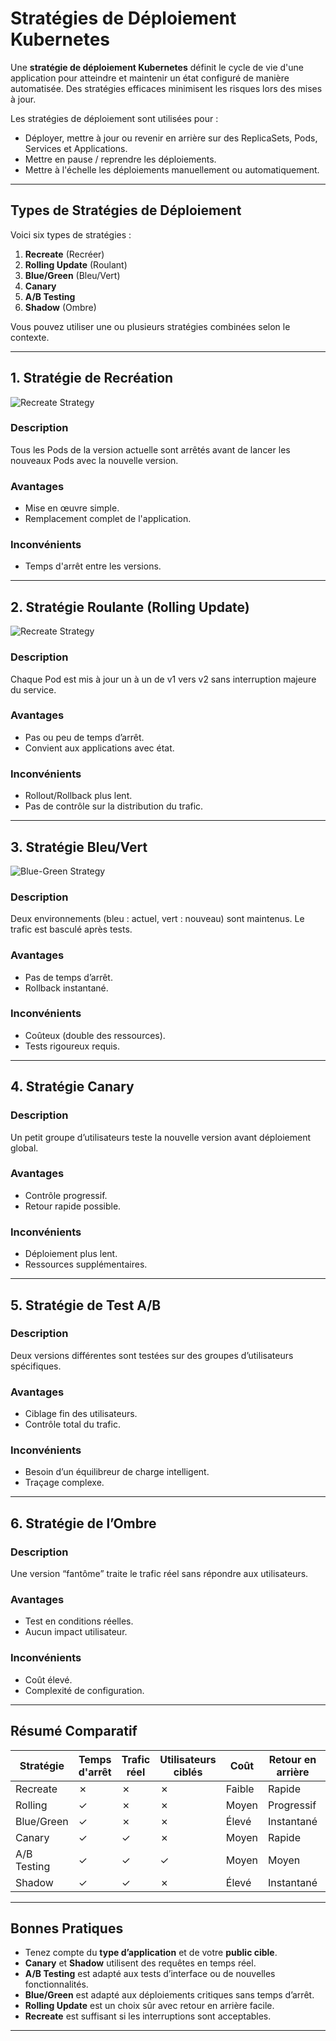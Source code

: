 # Stratégies de Déploiement Kubernetes


Une **stratégie de déploiement Kubernetes** définit le cycle de vie d'une application pour atteindre et maintenir un état configuré de manière automatisée. Des stratégies efficaces minimisent les risques lors des mises à jour.

Les stratégies de déploiement sont utilisées pour :

- Déployer, mettre à jour ou revenir en arrière sur des ReplicaSets, Pods, Services et Applications.
- Mettre en pause / reprendre les déploiements.
- Mettre à l'échelle les déploiements manuellement ou automatiquement.

---

## Types de Stratégies de Déploiement

Voici six types de stratégies :

1. **Recreate** (Recréer)
2. **Rolling Update** (Roulant)
3. **Blue/Green** (Bleu/Vert)
4. **Canary**
5. **A/B Testing**
6. **Shadow** (Ombre)

Vous pouvez utiliser une ou plusieurs stratégies combinées selon le contexte.

---

## 1. Stratégie de Recréation

![Recreate Strategy](https://d3c33hcgiwev3.cloudfront.net/imageAssetProxy.v1/S0OHGQciTMiDhxkHIuzIZw_59fd9b955e3749cd8653f50a997075f1_Recreate-Strategy.png?expiry=1747094400000&hmac=a0J5ICSXE1X3Je1Hg0juSwkDoGqqQec255iR-yWpGko)


### Description
Tous les Pods de la version actuelle sont arrêtés avant de lancer les nouveaux Pods avec la nouvelle version.

### Avantages
- Mise en œuvre simple.
- Remplacement complet de l'application.

### Inconvénients
- Temps d'arrêt entre les versions.

---

## 2. Stratégie Roulante (Rolling Update)

![Recreate Strategy](https://d3c33hcgiwev3.cloudfront.net/imageAssetProxy.v1/X2UzR6YmTGSlM0emJmxkkw_d9be2366ede249569c7c574db5d75cf1_Rolling-Ramped-Strategy.png?expiry=1747094400000&hmac=_47bWUQYaY8MZgc5dNlbWm25fghEeC9uD4wBgFpyr6k)

### Description
Chaque Pod est mis à jour un à un de v1 vers v2 sans interruption majeure du service.

### Avantages
- Pas ou peu de temps d’arrêt.
- Convient aux applications avec état.

### Inconvénients
- Rollout/Rollback plus lent.
- Pas de contrôle sur la distribution du trafic.

---

## 3. Stratégie Bleu/Vert
![Blue-Green Strategy](https://d3c33hcgiwev3.cloudfront.net/imageAssetProxy.v1/NFTOHT_BSvmUzh0_wfr5jw_81599343d2f2432493a079dd15427cf1_Blue-green-strategy.png?expiry=1747094400000&hmac=bdB3sbSC0XMALLz_DVztBWXIWDaap7hL_VCnekfdbLs)


### Description
Deux environnements (bleu : actuel, vert : nouveau) sont maintenus. Le trafic est basculé après tests.

### Avantages
- Pas de temps d’arrêt.
- Rollback instantané.

### Inconvénients
- Coûteux (double des ressources).
- Tests rigoureux requis.

---

## 4. Stratégie Canary

### Description
Un petit groupe d’utilisateurs teste la nouvelle version avant déploiement global.

### Avantages
- Contrôle progressif.
- Retour rapide possible.

### Inconvénients
- Déploiement plus lent.
- Ressources supplémentaires.

---

## 5. Stratégie de Test A/B

### Description
Deux versions différentes sont testées sur des groupes d’utilisateurs spécifiques.

### Avantages
- Ciblage fin des utilisateurs.
- Contrôle total du trafic.

### Inconvénients
- Besoin d’un équilibreur de charge intelligent.
- Traçage complexe.

---

## 6. Stratégie de l’Ombre

### Description
Une version “fantôme” traite le trafic réel sans répondre aux utilisateurs.

### Avantages
- Test en conditions réelles.
- Aucun impact utilisateur.

### Inconvénients
- Coût élevé.
- Complexité de configuration.

---

## Résumé Comparatif

| Stratégie     | Temps d'arrêt | Trafic réel | Utilisateurs ciblés | Coût | Retour en arrière | Impact utilisateur | Complexité |
|---------------|----------------|--------------|----------------------|------|--------------------|---------------------|-------------|
| Recreate      | ✗              | ✗            | ✗                    | Faible | Rapide            | Faible              | Faible      |
| Rolling       | ✓              | ✗            | ✗                    | Moyen  | Progressif        | Faible              | Moyenne     |
| Blue/Green    | ✓              | ✗            | ✗                    | Élevé | Instantané        | Faible              | Moyenne     |
| Canary        | ✓              | ✓            | ✗                    | Moyen  | Rapide            | Faible              | Moyenne     |
| A/B Testing   | ✓              | ✓            | ✓                    | Moyen  | Moyen             | Potentiel           | Élevée      |
| Shadow        | ✓              | ✓            | ✗                    | Élevé | Instantané        | Aucun               | Élevée      |

---

## Bonnes Pratiques

- Tenez compte du **type d’application** et de votre **public cible**.
- **Canary** et **Shadow** utilisent des requêtes en temps réel.
- **A/B Testing** est adapté aux tests d’interface ou de nouvelles fonctionnalités.
- **Blue/Green** est adapté aux déploiements critiques sans temps d’arrêt.
- **Rolling Update** est un choix sûr avec retour en arrière facile.
- **Recreate** est suffisant si les interruptions sont acceptables.

---
